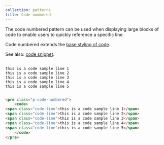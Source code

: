 ```yaml
---
collection: patterns
title: Code numbered
---
```


The code numbered pattern can be used when displaying large blocks of code to enable users to quickly reference a specific line.

Code numbered extends the [base styling of code](/base/code/).

See also: [code snippet](/patterns/code-snippet/).

<pre class="p-code-numbered">
    <code>
<span class="code-line">this is a code sample line 1</span>
<span class="code-line">this is a code sample line 2</span>
<span class="code-line">this is a code sample line 3</span>
<span class="code-line">this is a code sample line 4</span>
<span class="code-line">this is a code sample line 5</span>
    </code>
</pre>

```html
<pre class="p-code-numbered">
    <code>
<span class="code-line">this is a code sample line 1</span>
<span class="code-line">this is a code sample line 2</span>
<span class="code-line">this is a code sample line 3</span>
<span class="code-line">this is a code sample line 4</span>
<span class="code-line">this is a code sample line 5</span>
    </code>
</pre>
```

